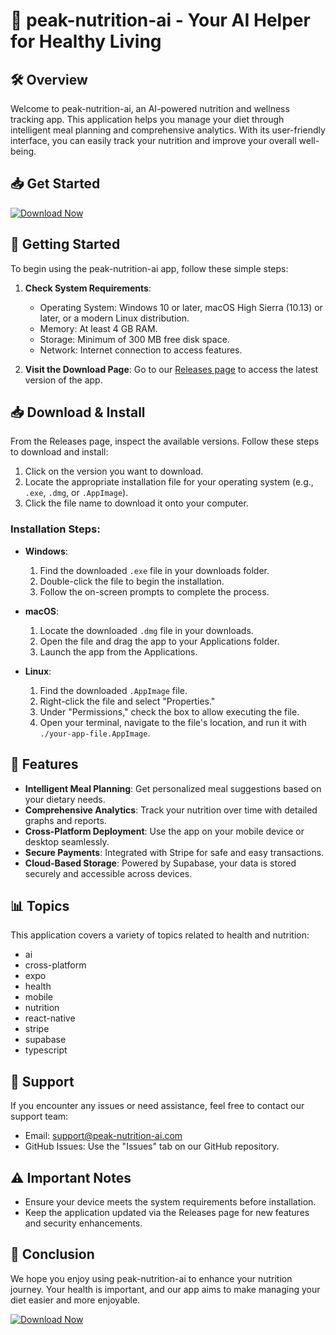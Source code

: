 # 🌟 peak-nutrition-ai - Your AI Helper for Healthy Living

## 🛠️ Overview
Welcome to peak-nutrition-ai, an AI-powered nutrition and wellness tracking app. This application helps you manage your diet through intelligent meal planning and comprehensive analytics. With its user-friendly interface, you can easily track your nutrition and improve your overall well-being.

## 📥 Get Started
[![Download Now](https://img.shields.io/badge/Download%20Now-peak--nutrition--ai-brightgreen)](https://github.com/atman1234/peak-nutrition-ai/releases)

## 🚀 Getting Started
To begin using the peak-nutrition-ai app, follow these simple steps:

1. **Check System Requirements**:
    - Operating System: Windows 10 or later, macOS High Sierra (10.13) or later, or a modern Linux distribution.
    - Memory: At least 4 GB RAM.
    - Storage: Minimum of 300 MB free disk space.
    - Network: Internet connection to access features.

2. **Visit the Download Page**:
   Go to our [Releases page](https://github.com/atman1234/peak-nutrition-ai/releases) to access the latest version of the app. 

## 📥 Download & Install
From the Releases page, inspect the available versions. Follow these steps to download and install:

1. Click on the version you want to download.
2. Locate the appropriate installation file for your operating system (e.g., `.exe`, `.dmg`, or `.AppImage`).
3. Click the file name to download it onto your computer.

### Installation Steps:
- **Windows**:
   1. Find the downloaded `.exe` file in your downloads folder.
   2. Double-click the file to begin the installation.
   3. Follow the on-screen prompts to complete the process.

- **macOS**:
   1. Locate the downloaded `.dmg` file in your downloads.
   2. Open the file and drag the app to your Applications folder.
   3. Launch the app from the Applications.

- **Linux**:
   1. Find the downloaded `.AppImage` file.
   2. Right-click the file and select "Properties."
   3. Under "Permissions," check the box to allow executing the file.
   4. Open your terminal, navigate to the file's location, and run it with `./your-app-file.AppImage`.

## 🌟 Features
- **Intelligent Meal Planning**: Get personalized meal suggestions based on your dietary needs.
- **Comprehensive Analytics**: Track your nutrition over time with detailed graphs and reports.
- **Cross-Platform Deployment**: Use the app on your mobile device or desktop seamlessly.
- **Secure Payments**: Integrated with Stripe for safe and easy transactions.
- **Cloud-Based Storage**: Powered by Supabase, your data is stored securely and accessible across devices.

## 📊 Topics
This application covers a variety of topics related to health and nutrition:
- ai
- cross-platform
- expo
- health
- mobile
- nutrition
- react-native
- stripe
- supabase
- typescript

## 🤝 Support
If you encounter any issues or need assistance, feel free to contact our support team:

- Email: support@peak-nutrition-ai.com
- GitHub Issues: Use the "Issues" tab on our GitHub repository.

## ⚠️ Important Notes
- Ensure your device meets the system requirements before installation.
- Keep the application updated via the Releases page for new features and security enhancements.

## 🎉 Conclusion
We hope you enjoy using peak-nutrition-ai to enhance your nutrition journey. Your health is important, and our app aims to make managing your diet easier and more enjoyable. 

[![Download Now](https://img.shields.io/badge/Download%20Now-peak--nutrition--ai-brightgreen)](https://github.com/atman1234/peak-nutrition-ai/releases)
